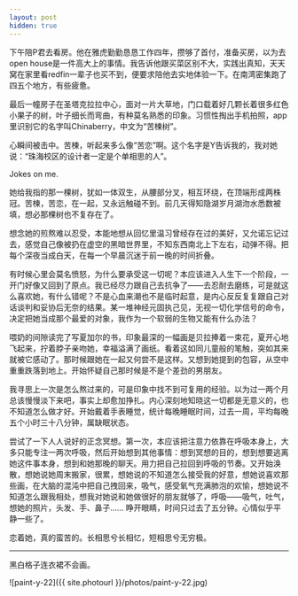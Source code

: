 ```yaml
---
layout: post
hidden: true
---
```


下午陪P君去看房。他在雅虎勤勤恳恳工作四年，攒够了首付，准备买房，以为去open house是一件高大上的事情。我告诉他跟买菜区别不大，实践出真知，天天窝在家里看redfin一辈子也买不到，便要求陪他去实地体验一下。在南湾密集跑了四五个地方，有些疲惫。

最后一幢房子在圣塔克拉拉中心，面对一片大草地，门口载着好几颗长着很多红色小果子的树，叶子细长而弯曲，有种莫名熟悉的印象。习惯性掏出手机拍照，app里识别它的名字叫Chinaberry，中文为“苦楝树”。

心瞬间被击中。苦楝，听起来多么像“苦恋”啊。这个名字是Y告诉我的，我对她说：“珠海校区的设计者一定是个单相思的人”。

Jokes on me.

她给我指的那一棵树，犹如一体双生，从腰部分叉，相互环绕，在顶端形成两株冠。苦楝，苦恋，在一起，又永远触碰不到。前几天得知隐湖岁月湖沕水悉数被填，想必那棵树也不复存在了。

想念她的煎熬难以忍受，本能地想从回忆里温习曾经存在过的美好，又允诺忘记过去，感觉自己像被扔在虚空的黑暗世界里，不知东西南北上下左右，动弹不得。把每个深夜当成白天，在每一个早晨沉迷于前一晚的时间折叠。

有时候心里会莫名愤怒，为什么要承受这一切呢？本应该进入人生下一个阶段，一开门好像又回到了原点。我已经尽力跟自己去抗争了——去忍耐去磨练，可是就这么喜欢她，有什么错呢？不是心血来潮也不是临时起意，是内心反反复复跟自己对话谈判和妥协后无奈的结果。某一堆神经元固执己见，无视一切化学信号的命令，决定把她当成那个最爱的对象，我作为一个软弱的生物又能有什么办法？

喂奶的间隙读完了写夏加尔的书，印象最深的一幅画是贝拉捧着一束花，夏开心地飞起来，拧着脖子亲吻她，幸福溢满了画纸。看着这如同儿童般的笔触，突如其来就被它感动了。那时候跟她在一起又何尝不是这样。又想到她提到的包容，从空中重重跌落到地上。开始怀疑自己那时候是不是个差劲的男朋友。

我寻思上一次是怎么熬过来的，可是印象中找不到可复用的经验。以为过一两个月总该慢慢淡下来吧，事实上却愈加挣扎。内心深刻地知晓这一切都是无意义的，也不知道怎么做才好。开始戴着手表睡觉，统计每晚睡眠时间，过去一周，平均每晚五个小时三十八分钟，属缺眠状态。

尝试了一下人人说好的正念冥想。第一次，本应该把注意力依靠在呼吸本身上，大多只能专注一两次呼吸，然后开始想到其他事情：想到冥想的目的，想到想要逃离她这件事本身，想到和她那晚的聊天。用力把自己拉回到呼吸的节奏。又开始涣散，想她说她周末搬家，很累，想她说的不知道怎么接受我的好意，想她说喜欢那些画，在大脑的混沌中把自己拽回来，吸气，感受氧气充满肺泡的欢愉，想她说不知道怎么跟我相处，想我对她说和她做很好的朋友就够了，呼吸——吸气，吐气，想她的照片，头发、手、鼻子…… 睁开眼睛，时间只过去了五分钟。心情似乎平静一些了。

恋着她，真的蛮苦的。长相思兮长相忆，短相思兮无穷极。

---

黑白格子连衣裙不会画。

![paint-y-22]({{ site.photourl }}/photos/paint-y-22.jpg)
